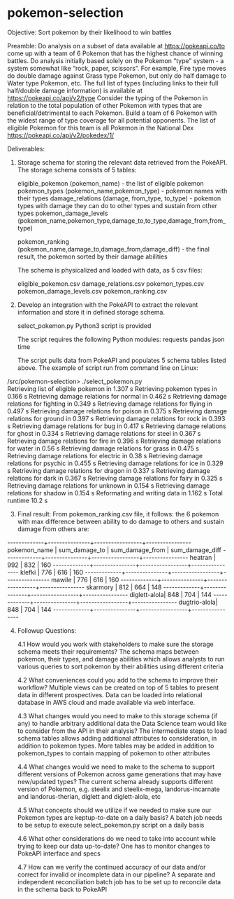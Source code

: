 # pokemon-selection

Objective:
Sort pokemon by their likelihood to win battles

Preamble:
Do analysis on a subset of data available at https://pokeapi.co/to come up with a team of 6 Pokemon
that has the highest chance of winning battles.
Do analysis initially based solely on the Pokemon “type” system - a system
somewhat like “rock, paper, scissors”. For example, Fire type moves do double damage against
Grass type Pokemon, but only do half damage to Water type Pokemon, etc.
The full list of types (including links to their full half/double damage information) is available at
https://pokeapi.co/api/v2/type
Consider the typing of the Pokemon in relation to the total population of other
Pokemon with types that are beneficial/detrimental to each Pokemon.
Build a team of 6 Pokemon with the widest range of type coverage for all potential opponents.
The list of eligible Pokemon for this team is all Pokemon in the National Dex https://pokeapi.co/api/v2/pokedex/1/

Deliverables:

1. Storage schema for storing the relevant data retrieved from the PokéAPI.
   The storage schema consists of 5 tables:
   
   eligible_pokemon       (pokemon_name)                                    - the list of eligible pokemon
   pokemon_types          (pokemon_name,pokemon_type)                       - pokemon names with their types
   damage_relations       (damage, from_type, to_type)                      - pokemon types with damage they can do to other types
                                                                              and sustain from other types
   pokemon_damage_levels  (pokemon_name,pokemon_type,damage_to,to_type,damage_from,from_type)

   pokemon_ranking        (pokemon_name,damage_to,damage_from,damage_diff)  - the final result,
                                                                              the pokemon sorted by their damage abilities

   The schema is physicalized and loaded with data, as 5 csv files:

   eligible_pokemon.csv
   damage_relations.csv
   pokemon_types.csv
   pokemon_damage_levels.csv
   pokemon_ranking.csv

2. Develop an integration with the PokéAPI to extract the relevant information and store it in defined storage schema.

   select_pokemon.py Python3 script is provided
   
   The script requires the following Python modules:
   requests
   pandas
   json
   time
   
   The script pulls data from PokeAPI and populates 5 schema tables listed above.
   The example of script run from command line on Linux:

/src/pokemon-selection> ./select_pokemon.py                       
Retrieving list of eligible pokemon in 1.307 s
Retrieving pokemon types in 0.166 s
Retrieving damage relations for normal in 0.462 s
Retrieving damage relations for fighting in 0.349 s
Retrieving damage relations for flying in 0.497 s
Retrieving damage relations for poison in 0.375 s
Retrieving damage relations for ground in 0.397 s
Retrieving damage relations for rock in 0.393 s
Retrieving damage relations for bug in 0.417 s
Retrieving damage relations for ghost in 0.334 s
Retrieving damage relations for steel in 0.367 s
Retrieving damage relations for fire in 0.396 s
Retrieving damage relations for water in 0.56 s
Retrieving damage relations for grass in 0.475 s
Retrieving damage relations for electric in 0.38 s
Retrieving damage relations for psychic in 0.455 s
Retrieving damage relations for ice in 0.329 s
Retrieving damage relations for dragon in 0.337 s
Retrieving damage relations for dark in 0.367 s
Retrieving damage relations for fairy in 0.325 s
Retrieving damage relations for unknown in 0.154 s
Retrieving damage relations for shadow in 0.154 s
Reformating and writing data in 1.162 s
Total runtime 10.2 s

3. Final result:
   From pokemon_ranking.csv file, it follows:
   the 6 pokemon with max difference between ability to do damage to others and sustain damage from others are:

-------------+---------------+-----------------+----------------
pokemon_name | sum_damage_to | sum_damage_from | sum_damage_diff
-------------+---------------+-----------------+----------------
heatran      |      992      |      832        |      160
-------------+---------------+-----------------+----------------
klefki       |      776      |      616        |      160
-------------+---------------+-----------------+----------------
mawile       |      776      |      616        |      160
-------------+---------------+-----------------+----------------
skarmory     |      812      |      664        |      148
-------------+---------------+-----------------+----------------
diglett-alola|      848      |      704        |      144
-------------+---------------+-----------------+----------------
dugtrio-alola|      848      |      704        |      144
-------------+---------------+-----------------+----------------

4. Followup Questions:

   4.1 How would you work with stakeholders to make sure the storage schema meets their requirements?
       The schema maps between pokemon, their types, and damage abilities which allows analysts to
       run various queries to sort pokemon by their abilities using different criteria

   4.2 What conveniences could you add to the schema to improve their workflow?
       Multiple views can be created on top of 5 tables to present data in different prospectives.
       Data can be loaded into relational database in AWS cloud and made available via web interface.
       
   4.3 What changes would you need to make to this storage schema (if any) to handle arbitrary additional
       data the Data Science team would like to consider from the API in their analysis?
       The intermediate steps to load schema tables allows adding additional attributes to consideration,
       in addition to pokemon types. More tables may be added in addition to pokemon_types to contain
       mapping of pokemon to other attributes
       
   4.4 What changes would we need to make to the schema to support different versions of Pokemon across game generations
       that may have new/updated types?
       The current schema already supports different version of Pokemon, e.g. steelix and steelix-mega,
       landorus-incarnate and landorus-therian, diglett and diglett-alola, etc
       
   4.5 What concepts should we utilize if we needed to make sure our Pokemon types are keptup-to-date on a daily basis?
       A batch job needs to be setup to execute select_pokemon.py script on a daily basis
   
   4.6 What other considerations do we need to take into account while trying to keep our data up-to-date?
       One has to monitor changes to PokeAPI interface and specs
  
   4.7 How can we verify the continued accuracy of our data and/or correct for invalid or incomplete data in our pipeline?
       A separate and independent reconciliation batch job has to be set up to reconcile data in the schema back to PokeAPI
